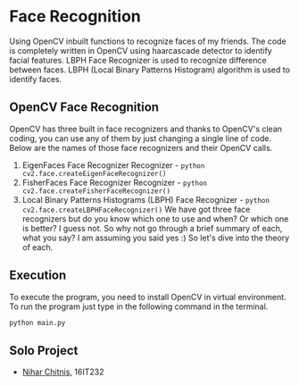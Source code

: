 # Face Recognition
Using OpenCV inbuilt functions to recognize faces of my friends. The code is completely written in OpenCV using haarcascade detector to identify facial features. LBPH Face Recognizer is used to recognize difference between faces. LBPH (Local Binary Patterns Histogram) algorithm is used to identify faces.

## OpenCV Face Recognition
OpenCV has three built in face recognizers and thanks to OpenCV's clean coding, you can use any of them by just changing a single line of code. Below are the names of those face recognizers and their OpenCV calls.

  1. EigenFaces Face Recognizer Recognizer - ```python cv2.face.createEigenFaceRecognizer()```
  2. FisherFaces Face Recognizer Recognizer - ```python cv2.face.createFisherFaceRecognizer()```
  3. Local Binary Patterns Histograms (LBPH) Face Recognizer - ```python cv2.face.createLBPHFaceRecognizer()```
We have got three face recognizers but do you know which one to use and when? Or which one is better? I guess not. So why not go through a brief summary of each, what you say? I am assuming you said yes :) So let's dive into the theory of each.

## Execution
To execute the program, you need to install OpenCV in virtual environment.
To run the program just type in the following command in the terminal.
```bash
python main.py
```

## Solo Project
* [Nihar Chitnis](https://github.com/ni-chi), 16IT232
